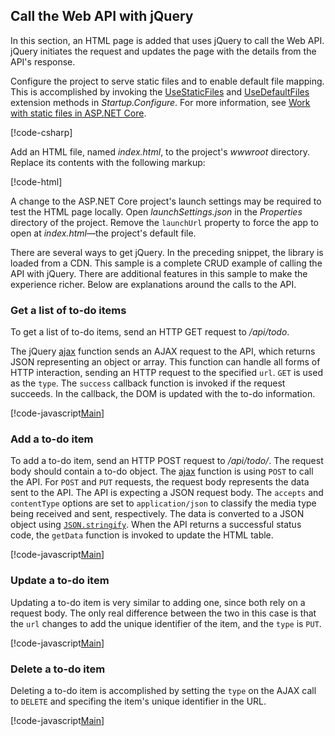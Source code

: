 ## Call the Web API with jQuery

In this section, an HTML page is added that uses jQuery to call the Web API. jQuery initiates the request and updates the page with the details from the API's response.

Configure the project to serve static files and to enable default file mapping. This is accomplished by invoking the [UseStaticFiles](/dotnet/api/microsoft.aspnetcore.builder.staticfileextensions.usestaticfiles#Microsoft_AspNetCore_Builder_StaticFileExtensions_UseStaticFiles_Microsoft_AspNetCore_Builder_IApplicationBuilder_) and [UseDefaultFiles](/dotnet/api/microsoft.aspnetcore.builder.defaultfilesextensions.usedefaultfiles#Microsoft_AspNetCore_Builder_DefaultFilesExtensions_UseDefaultFiles_Microsoft_AspNetCore_Builder_IApplicationBuilder_) extension methods in *Startup.Configure*. For more information, see [Work with static files in ASP.NET Core](xref:fundamentals/static-files).

[!code-csharp[](../../../tutorials/first-web-api/samples/2.0/TodoApi/Startup2.cs?name=snippet_Configure&highlight=3-4)]

Add an HTML file, named *index.html*, to the project's *wwwroot* directory. Replace its contents with the following markup:

[!code-html[](../../../tutorials/first-web-api/samples/2.0/TodoApi/wwwroot/index.html)]

A change to the ASP.NET Core project's launch settings may be required to test the HTML page locally. Open *launchSettings.json* in the *Properties* directory of the project. Remove the `launchUrl` property to force the app to open at *index.html*&mdash;the project's default file.

There are several ways to get jQuery. In the preceding snippet, the library is loaded from a CDN. This sample is a complete CRUD example of calling the API with jQuery. There are additional features in this sample to make the experience richer. Below are explanations around the calls to the API.

### Get a list of to-do items

To get a list of to-do items, send an HTTP GET request to */api/todo*.

The jQuery [ajax](https://api.jquery.com/jquery.ajax/) function sends an AJAX request to the API, which returns JSON representing an object or array. This function can handle all forms of HTTP interaction, sending an HTTP request to the specified `url`. `GET` is used as the `type`. The `success` callback function is invoked if the request succeeds. In the callback, the DOM is updated with the to-do information.

[!code-javascript[Main](samples/sample4.js)]

### Add a to-do item

To add a to-do item, send an HTTP POST request to */api/todo/*. The request body should contain a to-do object. The [ajax](https://api.jquery.com/jquery.ajax/) function is using `POST` to call the API. For `POST` and `PUT` requests, the request body represents the data sent to the API. The API is expecting a JSON request body. The `accepts` and `contentType` options are set to `application/json` to classify the media type being received and sent, respectively. The data is converted to a JSON object using [`JSON.stringify`](https://developer.mozilla.org/docs/Web/JavaScript/Reference/Global_Objects/JSON/stringify). When the API returns a successful status code, the `getData` function is invoked to update the HTML table.

[!code-javascript[Main](samples/sample5.js)]

### Update a to-do item

Updating a to-do item is very similar to adding one, since both rely on a request body. The only real difference between the two in this case is that the `url` changes to add the unique identifier of the item, and the `type` is `PUT`.

[!code-javascript[Main](samples/sample6.js)]

### Delete a to-do item

Deleting a to-do item is accomplished by setting the `type` on the AJAX call to `DELETE` and specifing the item's unique identifier in the URL.

[!code-javascript[Main](samples/sample6.js)]
